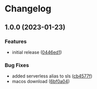 # Changelog

## 1.0.0 (2023-01-23)


### Features

* initial release ([0446ed1](https://www.github.com/pdemagny/asdf-serverless/commit/0446ed15cb659145d630b87f3eaac37990373e99))


### Bug Fixes

* added serverless alias to sls ([cb4577f](https://www.github.com/pdemagny/asdf-serverless/commit/cb4577f24649ce13ccd6ad5d898ba569fc33171f))
* macos download ([6bf0a04](https://www.github.com/pdemagny/asdf-serverless/commit/6bf0a046d0c1553df8673b245aa267c90f0cc964))
